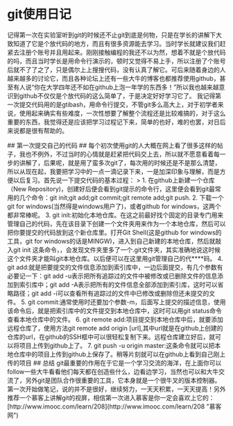 # git使用日记 #
<p>记得第一次在实验室听到git的时候还不止git到底是何物，只是在学长的讲解下大致知道了它是个放代码的地方，而且有很多资源能去学习。当时学长就建议我们赶紧去注册个账号并且用起来。刚刚接触编程的我还不以为然，想着不就是个放代码的吗，而且当时学长是用命令行演示的，顿时又觉得不易上手，所以注册了个账号后就不了了之了，只是偶尔上上搜搜代码，没有认真了解它。可后来随着身边的人越来越多的讨论它，而且各种论坛上还有一些大牛的博客也都推荐使用github，甚至有人说“你在大学四年还不如在github上泡一年学的东西多！”所以我也越来越意识到github不仅仅是个放代码的这么简单了，于是决定好好学习它了。
我记得第一次提交代码用的是gtibash，用命令行提交，不管git多么高大上，对于初学者来说，使用起来确实有些难度，一次性想要了解整个流程还是比较难搞的，对于这么重要的东西，我觉得还是应该把学习过程记下来，简单的也好，难的也罢，对日后来说都是很有帮助的。</p>
## 第一次提交自己的代码 ##
每个初次使用git的人大概在网上看了很多这样的帖子，我也不例外，不过当时的心情就是赶紧把代码交上去，所以就不愿意看着每一步的讲解了，后果呢，就是用了蛮多次git了，每次用的时候还是不是那么清楚，所以从现在起，我要把学习中的一点一滴记录下来，一是加深印象与理解，而是方便以后复习。首先说一下提交代码的基本过程：
> 
1. 在github上新建一个仓库（New Repository)，创建好后便会看到git提示的命令行，这里便会看到git最常用的几个命令：git init;git add;git commit;git remote add;git push.
2. 下载一个git for windows(当然得是windows用户了)，或者github for windows，这两个都非常棒呢。
3. git init:初始化本地仓库。在这之前最好找个固定的目录专门用来管理自己的代码，先在该目录下创建一个文件夹用来作为一个本地仓库，然后可以把你要提交的代码放到这个新仓库里。打开Git Shell(这是github for windows的工具，git for windows的话是MINGW)，进入到自己新建的本地仓库，然后就敲入git init 这条命令，，会发现文件夹里多了一个.git文件夹，其实准确地说这时候这个文件夹才能叫git本地仓库。以后便可以在这里用git管理自己的代****码。
4. git add:就是把要提交的文件信息添加到索引库中，一边后面提交，有几个参数有必要记一下：git add -u表示把所有追踪过的文件中被修改或已删除文件的信息添加到索引库中；git add -A表示把所有的文件信息全部添加到索引库，这时可以省略路径；git add -i可以查看所有追踪过的文件中已修改或删除但还未提交的文件。
5. git commit:通常使用时还要加个参数-m，后面写上提交的描述信息，使用该命令后，就是把索引库中的文件提交到本地仓库中，这时可以用git status命令查看本地仓库中的文件。
6. git remote add:项目提交到本地仓库中后，就要添加远程仓库了，使用方法git remote add origin [url],其中url就是在github上创建的仓库的url，在github的SSH框中可以很轻松复制下来。远程仓库建立好后，就可以将项目上传到github上了。
7. git push -u origin master:这条命令就可以把本地仓库中的项目上传到github上保存了。稍等片刻就可以在github上看到自己刚上传的项目
## 总结                            
git最重要的作用在于它是一个学习交流的海洋，在上面你可以follow一些大牛看看他们每天都在创造些什么，边看边学习，当然也可以和大牛交流了，另外git是团队合作很重要的工具，它本身就是一个很牛叉的版本控制器。第一次开始做笔记，说的并不是很好，继续努力，一天天积累，一天天提高！另外推荐一个慕客上讲解git的视屏，相信第一次进入慕客是你一定会喜欢上它的：       [http://www.imooc.com/learn/208](http://www.imooc.com/learn/208 "慕客网")                          